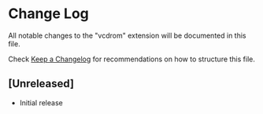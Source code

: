 # Change Log

All notable changes to the "vcdrom" extension will be documented in this file.

Check [Keep a Changelog](http://keepachangelog.com/) for recommendations on how to structure this file.

## [Unreleased]

- Initial release